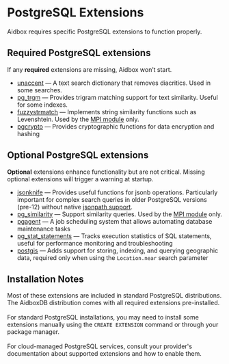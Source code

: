 # PostgreSQL Extensions

Aidbox requires specific PostgreSQL extensions to function properly.

## Required PostgreSQL extensions

If any **required** extensions are missing, Aidbox won’t start.

* [unaccent](https://www.postgresql.org/docs/current/unaccent.html) — A text search dictionary that removes diacritics. Used in some searches.
* [pg\_trgm](https://www.postgresql.org/docs/current/pgtrgm.html) — Provides trigram matching support for text similarity.  Useful for some indexes.
* [fuzzystrmatch](https://www.postgresql.org/docs/current/fuzzystrmatch.html) — Implements string similarity functions such as Levenshtein. Used by the [MPI module](../modules/mpi/) only.
* [pgcrypto](https://www.postgresql.org/docs/current/pgcrypto.html) — Provides cryptographic functions for data encryption and hashing

## Optional PostgreSQL extensions

**Optional** extensions enhance functionality but are not critical. Missing optional extensions will trigger a warning at startup.

* [jsonknife](https://github.com/niquola/jsonknife) — Provides useful functions for jsonb operations. Particularly important for complex search queries in older PostgreSQL versions (pre-12) without native [jsonpath support](https://www.postgresql.org/docs/current/functions-json.html).
* [pg\_similarity](https://github.com/eulerto/pg_similarity) — Support similarity queries. Used by the [MPI module](../modules/mpi/) only.
* [pgagent](https://github.com/pgadmin-org/pgagent) — A job scheduling system that allows automating database maintenance tasks
* [pg\_stat\_statements](https://www.postgresql.org/docs/current/pgstatstatements.html) — Tracks execution statistics of SQL statements, useful for performance monitoring and troubleshooting
* [postgis](https://github.com/postgis/postgis) — Adds support for storing, indexing, and querying geographic data, required only when using the `Location.near` search parameter

## Installation Notes

Most of these extensions are included in standard PostgreSQL distributions. The AidboxDB distribution comes with all required extensions pre-installed. \
\
For standard PostgreSQL installations, you may need to install some extensions manually using the `CREATE EXTENSION` command or through your package manager.\
\
For cloud-managed PostgreSQL services, consult your provider's documentation about supported extensions and how to enable them.
